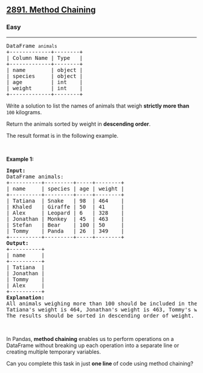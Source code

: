 <h2><a href="https://leetcode.com/problems/method-chaining/">2891. Method Chaining</a></h2><h3>Easy</h3><hr><pre>
DataFrame <code>animals</code>
+-------------+--------+
| Column Name | Type   |
+-------------+--------+
| name        | object |
| species     | object |
| age         | int    |
| weight      | int    |
+-------------+--------+
</pre>

<p>Write a solution to list the names of animals that weigh <strong>strictly more than</strong> <code>100</code> kilograms.</p>

<p>Return the&nbsp;animals sorted by weight in <strong>descending order</strong>.</p>

<p>The result format is in the following example.</p>

<p>&nbsp;</p>
<p><strong>Example 1:</strong></p>

<pre>
<strong>Input:</strong> 
DataFrame animals:
+----------+---------+-----+--------+
| name     | species | age | weight |
+----------+---------+-----+--------+
| Tatiana  | Snake   | 98  | 464    |
| Khaled   | Giraffe | 50  | 41     |
| Alex     | Leopard | 6   | 328    |
| Jonathan | Monkey  | 45  | 463    |
| Stefan   | Bear    | 100 | 50     |
| Tommy    | Panda   | 26  | 349    |
+----------+---------+-----+--------+
<strong>Output:</strong> 
+----------+
| name     |
+----------+
| Tatiana  |
| Jonathan |
| Tommy    |
| Alex     |
+----------+
<strong>Explanation:</strong> 
All animals weighing more than 100 should be included in the results table.
Tatiana&#39;s weight is 464, Jonathan&#39;s weight is 463, Tommy&#39;s weight is 349, and Alex&#39;s weight is 328.
The results should be sorted in descending order of weight.</pre>

<p>&nbsp;</p>
<p>In Pandas, <strong>method chaining</strong> enables us to&nbsp;perform operations on a DataFrame without breaking up each operation into a separate line or creating multiple temporary variables.&nbsp;</p>

<p>Can you complete this&nbsp;task in just <strong>one line </strong>of code using method chaining?</p>
